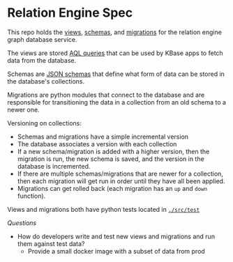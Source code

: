 # Relation Engine Spec

This repo holds the [views](src/views), [schemas](src/schemas), and [migrations](src/migrations) for the relation engine graph database service.

The views are stored [AQL queries](https://docs.arangodb.com/3.3/AQL/index.html) that can be used
by KBase apps to fetch data from the database.

Schemas are [JSON schemas](https://json-schema.org/) that define what form of data can be stored in
the database's collections.

Migrations are python modules that connect to the database and are responsible for transitioning
the data in a collection from an old schema to a newer one.

Versioning on collections:
- Schemas and migrations have a simple incremental version
- The database associates a version with each collection
- If a new schema/migration is added with a higher version, then the migration is run, the new
  schema is saved, and the version in the database is incremented.
- If there are multiple schemas/migrations that are newer for a collection, then each migration
  will get run in order until they have all been applied.
- Migrations can get rolled back (each migration has an `up` and `down` function).

Views and migrations both have python tests located in [`./src/test`](src/test)


_Questions_

- How do developers write and test new views and migrations and run them against test data?
  - Provide a small docker image with a subset of data from prod
